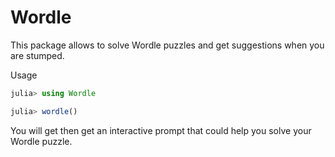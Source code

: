 # Wordle

This package allows to solve Wordle puzzles and get suggestions when you are stumped. 

Usage 
```julia 
julia> using Wordle

julia> wordle()
```

You will get then get an interactive prompt that could help you solve your Wordle puzzle. 